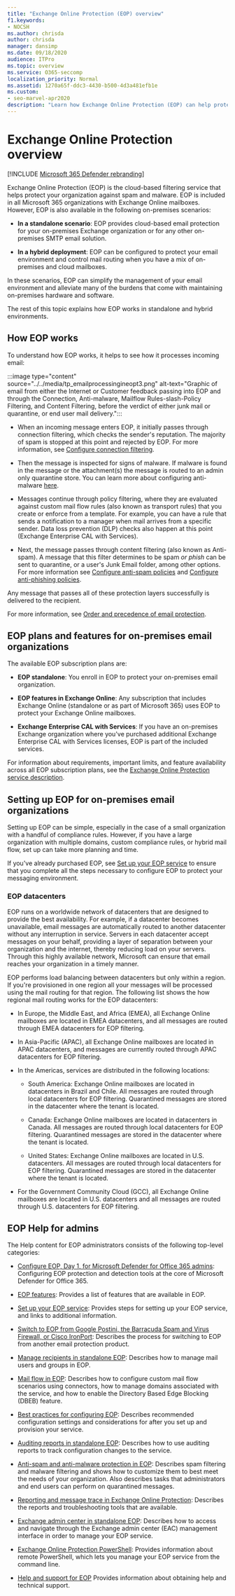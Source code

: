 ```yaml
---
title: "Exchange Online Protection (EOP) overview"
f1.keywords:
- NOCSH
ms.author: chrisda
author: chrisda
manager: dansimp
ms.date: 09/18/2020
audience: ITPro
ms.topic: overview
ms.service: O365-seccomp
localization_priority: Normal
ms.assetid: 1270a65f-ddc3-4430-b500-4d3a481efb1e
ms.custom:
- seo-marvel-apr2020
description: "Learn how Exchange Online Protection (EOP) can help protect your on-premises email organization in standalone and hybrid environments."
---
```


# Exchange Online Protection overview

[!INCLUDE [Microsoft 365 Defender rebranding](../includes/microsoft-defender-for-office.md)]


Exchange Online Protection (EOP) is the cloud-based filtering service that helps protect your organization against spam and malware. EOP is included in all Microsoft 365 organizations with Exchange Online mailboxes. However, EOP is also available in the following on-premises scenarios:

- **In a standalone scenario**: EOP provides cloud-based email protection for your on-premises Exchange organization or for any other on-premises SMTP email solution.

- **In a hybrid deployment**: EOP can be configured to protect your email environment and control mail routing when you have a mix of on-premises and cloud mailboxes.

In these scenarios, EOP can simplify the management of your email environment and alleviate many of the burdens that come with maintaining on-premises hardware and software.

The rest of this topic explains how EOP works in standalone and hybrid environments.

## How EOP works

To understand how EOP works, it helps to see how it processes incoming email:

:::image type="content" source="../../media/tp_emailprocessingineopt3.png" alt-text="Graphic of email from either the Internet or Customer feedback passing into EOP and through the Connection, Anti-malware, Mailflow Rules-slash-Policy Filtering, and Content Filtering, before the verdict of either junk mail or quarantine, or end user mail delivery.":::

- When an incoming message enters EOP, it initially passes through connection filtering, which checks the sender's reputation. The majority of spam is stopped at this point and rejected by EOP. For more information, see [Configure connection filtering](configure-the-connection-filter-policy.md).

- Then the message is inspected for signs of malware. If malware is found in the message or the attachment(s) the message is routed to an admin only quarantine store. You can learn more about configuring anti-malware [here](configure-anti-malware-policies.md).

- Messages continue through policy filtering, where they are evaluated against custom mail flow rules (also known as transport rules) that you create or enforce from a template. For example, you can have a rule that sends a notification to a manager when mail arrives from a specific sender. Data loss prevention (DLP) checks also happen at this point (Exchange Enterprise CAL with Services).

- Next, the message passes through content filtering (also known as Anti-spam). A message that this filter determines to be spam *or phish* can be sent to quarantine, or a user's Junk Email folder, among other options. For more information see [Configure anti-spam policies](configure-your-spam-filter-policies.md) and [Configure anti-phishing policies](configure-anti-phishing-policies-eop.md).

Any message that passes all of these protection layers successfully is delivered to the recipient.

For more information, see [Order and precedence of email protection](how-policies-and-protections-are-combined.md).

## EOP plans and features for on-premises email organizations

The available EOP subscription plans are:

- **EOP standalone**: You enroll in EOP to protect your on-premises email organization.

- **EOP features in Exchange Online**: Any subscription that includes Exchange Online (standalone or as part of Microsoft 365) uses EOP to protect your Exchange Online mailboxes.

- **Exchange Enterprise CAL with Services**: If you have an on-premises Exchange organization where you've purchased additional Exchange Enterprise CAL with Services licenses, EOP is part of the included services.

For information about requirements, important limits, and feature availability across all EOP subscription plans, see the [Exchange Online Protection service description](https://docs.microsoft.com/office365/servicedescriptions/exchange-online-protection-service-description/exchange-online-protection-service-description).

## Setting up EOP for on-premises email organizations

Setting up EOP can be simple, especially in the case of a small organization with a handful of compliance rules. However, if you have a large organization with multiple domains, custom compliance rules, or hybrid mail flow, set up can take more planning and time.

If you've already purchased EOP, see [Set up your EOP service](set-up-your-eop-service.md) to ensure that you complete all the steps necessary to configure EOP to protect your messaging environment.

### EOP datacenters

EOP runs on a worldwide network of datacenters that are designed to provide the best availability. For example, if a datacenter becomes unavailable, email messages are automatically routed to another datacenter without any interruption in service. Servers in each datacenter accept messages on your behalf, providing a layer of separation between your organization and the internet, thereby reducing load on your servers. Through this highly available network, Microsoft can ensure that email reaches your organization in a timely manner.

EOP performs load balancing between datacenters but only within a region. If you're provisioned in one region all your messages will be processed using the mail routing for that region. The following list shows the how regional mail routing works for the EOP datacenters:

- In Europe, the Middle East, and Africa (EMEA), all Exchange Online mailboxes are located in EMEA datacenters, and all messages are routed through EMEA datacenters for EOP filtering.

- In Asia-Pacific (APAC), all Exchange Online mailboxes are located in APAC datacenters, and messages are currently routed through APAC datacenters for EOP filtering.

- In the Americas, services are distributed in the following locations:

  - South America: Exchange Online mailboxes are located in datacenters in Brazil and Chile. All messages are routed through local datacenters for EOP filtering. Quarantined messages are stored in the datacenter where the tenant is located.

  - Canada: Exchange Online mailboxes are located in datacenters in Canada. All messages are routed through local datacenters for EOP filtering. Quarantined messages are stored in the datacenter where the tenant is located.

  - United States: Exchange Online mailboxes are located in U.S. datacenters. All messages are routed through local datacenters for EOP filtering. Quarantined messages are stored in the datacenter where the tenant is located.

- For the Government Community Cloud (GCC), all Exchange Online mailboxes are located in U.S. datacenters and all messages are routed through U.S. datacenters for EOP filtering.

## EOP Help for admins

The Help content for EOP administrators consists of the following top-level categories:

- [Configure EOP, Day 1, for Microsoft Defender for Office 365 admins](protect-against-threats.md): Configuring EOP protection and detection tools at the core of Microsoft Defender for Office 365.

- [EOP features](eop-features.md): Provides a list of features that are available in EOP.

- [Set up your EOP service](set-up-your-eop-service.md): Provides steps for setting up your EOP service, and links to additional information.

- [Switch to EOP from Google Postini, the Barracuda Spam and Virus Firewall, or Cisco IronPort](switch-to-eop-from-google-postini-the-barracuda-spam-and-virus-firewall-or-cisco.md): Describes the process for switching to EOP from another email protection product.

- [Manage recipients in standalone EOP](manage-recipients-in-eop.md): Describes how to manage mail users and groups in EOP.

- [Mail flow in EOP](mail-flow-in-eop.md): Describes how to configure custom mail flow scenarios using connectors, how to manage domains associated with the service, and how to enable the Directory Based Edge Blocking (DBEB) feature.

- [Best practices for configuring EOP](best-practices-for-configuring-eop.md): Describes recommended configuration settings and considerations for after you set up and provision your service.

- [Auditing reports in standalone EOP](auditing-reports-in-eop.md): Describes how to use auditing reports to track configuration changes to the service.

- [Anti-spam and anti-malware protection in EOP](anti-spam-and-anti-malware-protection.md): Describes spam filtering and malware filtering and shows how to customize them to best meet the needs of your organization. Also describes tasks that administrators and end users can perform on quarantined messages.

- [Reporting and message trace in Exchange Online Protection](reporting-and-message-trace-in-exchange-online-protection.md): Describes the reports and troubleshooting tools that are available.

- [Exchange admin center in standalone EOP](exchange-admin-center-in-exchange-online-protection-eop.md): Describes how to access and navigate through the Exchange admin center (EAC) management interface in order to manage your EOP service.

- [Exchange Online Protection PowerShell](https://docs.microsoft.com/powershell/exchange/exchange-online-protection-powershell): Provides information about remote PowerShell, which lets you manage your EOP service from the command line.

- [Help and support for EOP](help-and-support-for-eop.md) Provides information about obtaining help and technical support.
